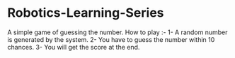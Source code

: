 # Robotics-Learning-Series
A simple game of guessing the number. 
How to play :-
1- A random number is generated by the system.
2- You have to guess the number within 10 chances.
3- You will get the score at the end.
